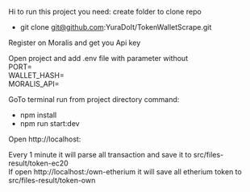 Hi to run this project you need:
create folder to clone repo
- git clone git@github.com:YuraDoIt/TokenWalletScrape.git

Register on Moralis and get you Api key

Open project and add .env file with parameter without </br>
PORT=<Your value></br>WALLET_HASH=<Your value></br>MORALIS_API=<Your value>

GoTo terminal run from project directory command:
- npm install
- npm run start:dev

Open http://localhost:<Port>

Every 1 minute it will parse all transaction and save it to src/files-result/token-ec20<br>
If open http://localhost:<Port>/own-etherium it will save all etherium token to src/files-result/token-own